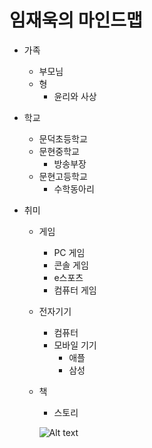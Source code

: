 # 임재욱의 마인드맵


* 가족
  * 부모님
  * 형
    * 윤리와 사상

* 학교
  * 문덕초등학교
  * 문현중학교
    * 방송부장
  * 문현고등학교
    * 수학동아리

* 취미
  * 게임  
    * PC 게임
     * 콘솔 게임
     * e스포츠
     * 컴퓨터 게임
   * 전자기기
     * 컴퓨터
     * 모바일 기기
       * 애플
       * 삼성 
  * 책
    * 스토리

    ![Alt text](https://i.imgur.com/6yTEBy9.jpg)

